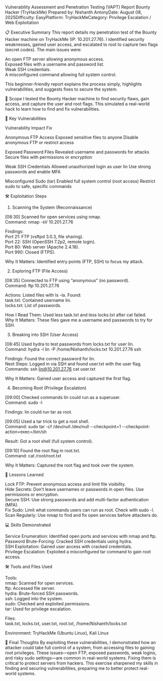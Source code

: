 Vulnerability Assessment and Penetration Testing (VAPT) Report
Bounty Hacker (TryHackMe)
Prepared by: Nishanth AntonyDate: August 08, 2025Difficulty: EasyPlatform: TryHackMeCategory: Privilege Escalation / Web Exploitation  

📋 Executive Summary
This report details my penetration test of the Bounty Hacker machine on TryHackMe (IP: 10.201.27.76). I identified security weaknesses, gained user access, and escalated to root to capture two flags (secret codes). The main issues were:  

An open FTP server allowing anonymous access.  
Exposed files with a username and password list.  
Weak SSH credentials.  
A misconfigured command allowing full system control.

This beginner-friendly report explains the process simply, highlights vulnerabilities, and suggests fixes to secure the system.  

🎯 Scope
I tested the Bounty Hacker machine to find security flaws, gain access, and capture the user and root flags. This simulated a real-world hack to learn how to find and fix vulnerabilities.  

🚨 Key Vulnerabilities



Vulnerability
Impact
Fix



Anonymous FTP Access
Exposed sensitive files to anyone
Disable anonymous FTP or restrict access


Exposed Password Files
Revealed username and passwords for attacks
Secure files with permissions or encryption


Weak SSH Credentials
Allowed unauthorized login as user lin
Use strong passwords and enable MFA


Misconfigured Sudo (tar)
Enabled full system control (root access)
Restrict sudo to safe, specific commands



🛠️ Exploitation Steps
1. Scanning the System (Reconnaissance)

[08:30] Scanned for open services using nmap.  
Command:  nmap -sV 10.201.27.76


Findings:  
Port 21: FTP (vsftpd 3.0.3, file sharing).  
Port 22: SSH (OpenSSH 7.2p2, remote login).  
Port 80: Web server (Apache 2.4.18).  
Port 990: Closed (FTPS).


Why It Matters: Identified entry points (FTP, SSH) to focus my attack.



2. Exploring FTP (File Access)

[08:35] Connected to FTP using “anonymous” (no password).  
Command:  ftp 10.201.27.76


Actions: Listed files with ls -la. Found:  
task.txt: Contained username lin.  
locks.txt: List of passwords.


How I Read Them: Used less task.txt and less locks.txt after cat failed.  
Why It Matters: These files gave me a username and passwords to try for SSH.



3. Breaking into SSH (User Access)

[08:45] Used hydra to test passwords from locks.txt for user lin.  
Command:  hydra -l lin -P /home/Nishanth/locks.txt 10.201.27.76 ssh


Findings: Found the correct password for lin.  
Next Steps: Logged in via SSH and found user.txt with the user flag.  
Commands:  ssh lin@10.201.27.76
cat user.txt




Why It Matters: Gained user access and captured the first flag.



4. Becoming Root (Privilege Escalation)

[09:00] Checked commands lin could run as a superuser.  
Command:  sudo -l


Findings: lin could run tar as root.


[09:05] Used a tar trick to get a root shell.  
Command:  sudo tar -cf /dev/null /dev/null --checkpoint=1 --checkpoint-action=exec=/bin/sh


Result: Got a root shell (full system control).


[09:10] Found the root flag in root.txt.  
Command:  cat /root/root.txt


Why It Matters: Captured the root flag and took over the system.




🧠 Lessons Learned

Lock FTP: Prevent anonymous access and limit file visibility.  
Hide Secrets: Don’t leave usernames or passwords in open files. Use permissions or encryption.  
Secure SSH: Use strong passwords and add multi-factor authentication (MFA).  
Fix Sudo: Limit what commands users can run as root. Check with sudo -l.  
Scan Regularly: Use nmap to find and fix open services before attackers do.


💻 Skills Demonstrated

Service Enumeration: Identified open ports and services with nmap and ftp.  
Password Brute-Forcing: Cracked SSH credentials using hydra.  
SSH Exploitation: Gained user access with cracked credentials.  
Privilege Escalation: Exploited a misconfigured tar command to gain root access.


🛠️ Tools and Files Used

Tools:  
nmap: Scanned for open services.  
ftp: Accessed file server.  
hydra: Brute-forced SSH passwords.  
ssh: Logged into the system.  
sudo: Checked and exploited permissions.  
tar: Used for privilege escalation.


Files:  
task.txt, locks.txt, user.txt, root.txt, /home/Nishanth/locks.txt


Environment: TryHackMe (Ubuntu Linux), Kali Linux


🌟 Final Thoughts
By exploiting these vulnerabilities, I demonstrated how an attacker could take full control of a system, from accessing files to gaining root privileges. These issues—open FTP, exposed passwords, weak logins, and risky sudo settings—are common in real-world systems. Fixing them is critical to protect servers from hackers. This exercise sharpened my skills in finding and securing vulnerabilities, preparing me to better protect real-world systems.
